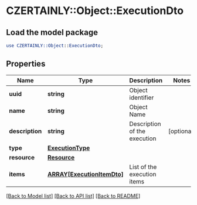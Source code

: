 # CZERTAINLY::Object::ExecutionDto

## Load the model package
```perl
use CZERTAINLY::Object::ExecutionDto;
```

## Properties
Name | Type | Description | Notes
------------ | ------------- | ------------- | -------------
**uuid** | **string** | Object identifier | 
**name** | **string** | Object Name | 
**description** | **string** | Description of the execution | [optional] 
**type** | [**ExecutionType**](ExecutionType.md) |  | 
**resource** | [**Resource**](Resource.md) |  | 
**items** | [**ARRAY[ExecutionItemDto]**](ExecutionItemDto.md) | List of the execution items | 

[[Back to Model list]](../README.md#documentation-for-models) [[Back to API list]](../README.md#documentation-for-api-endpoints) [[Back to README]](../README.md)


